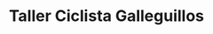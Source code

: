 ---
title: "Taller Ciclista Galleguillos"
url: /villa-alemana/taller-ciclista-galleguillos/
shop: bicicleta
---